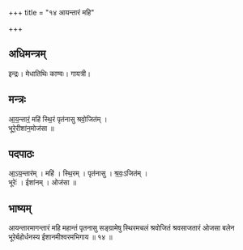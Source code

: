 +++
title = "१४ आयन्तारं महि"

+++
## अधिमन्त्रम्
इन्द्रः। मेधातिथिः काण्वः। गायत्री।

## मन्त्रः
आ॒य॒न्तारं॒ महि॑ स्थि॒रं पृत॑नासु श्रवो॒जित॑म् ।  
भूरे॒रीशा॑न॒मोज॑सा ॥

## पदपाठः
आ॒ऽय॒न्तार॑म् । महि॑ । स्थि॒रम् । पृत॑नासु । श्र॒वः॒ऽजित॑म् ।  
भूरेः॑ । ईशा॑नम् । ओज॑सा ॥

## भाष्यम्
आयन्तारमागन्तारं महि महान्तं पृतनासु सङ्ग्रामेषु स्थिरमचलं श्रवोजितं श्रवसाजतारं ओजसा बलेन भूरेर्बहोर्धनस्य ईशानमीश्वरमभिगाय ॥ १४ ॥